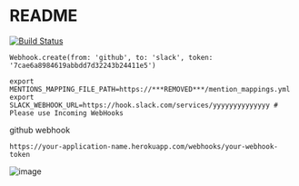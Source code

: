 # README

[![Build Status](https://travis-ci.org/ppworks/mentions.svg?branch=master)](https://travis-ci.org/ppworks/mentions)

```
Webhook.create(from: 'github', to: 'slack', token: '7cae6a8984619abbdd7d32243b24411e5')
```

```
export MENTIONS_MAPPING_FILE_PATH=https://***REMOVED***/mention_mappings.yml
export SLACK_WEBHOOK_URL=https://hook.slack.com/services/yyyyyyyyyyyyyy # Please use Incoming WebHooks
```

github webhook

```
https://your-application-name.herokuapp.com/webhooks/your-webhook-token
```

![image](https://cloud.githubusercontent.com/assets/536118/13662694/dc6ad3e6-e6df-11e5-8fed-905f9fc35ab4.png)
